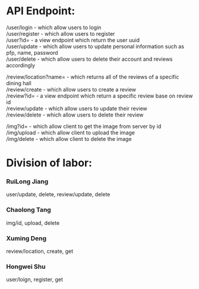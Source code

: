 # API Endpoint:

/user/login - which allow users to login \
/user/register - which allow users to register \
/user?id= - a view endpoint which return the user uuid \
/user/update - which allow users to update personal information such as pfp, name, password \
/user/delete - which allow users to delete their account and reviews accordingly

/review/location?name= - which returns all of the reviews of a specific dining hall \
/review/create - which allow users to create a review \
/review?id= - a view endpoint which return a specific review base on review id \
/review/update - which allow users to update their review \
/review/delete - which allow users to delete their review 

/img?id= - which allow client to get the image from server by id \
/img/upload - which allow client to upload the image \
/img/delete - which allow client to delete the image 


# Division of labor:
### RuiLong Jiang
user/update, delete, review/update, delete
### Chaolong Tang
img/id, upload, delete
### Xuming Deng
review/location, create, get
### Hongwei Shu
user/loign, register, get
